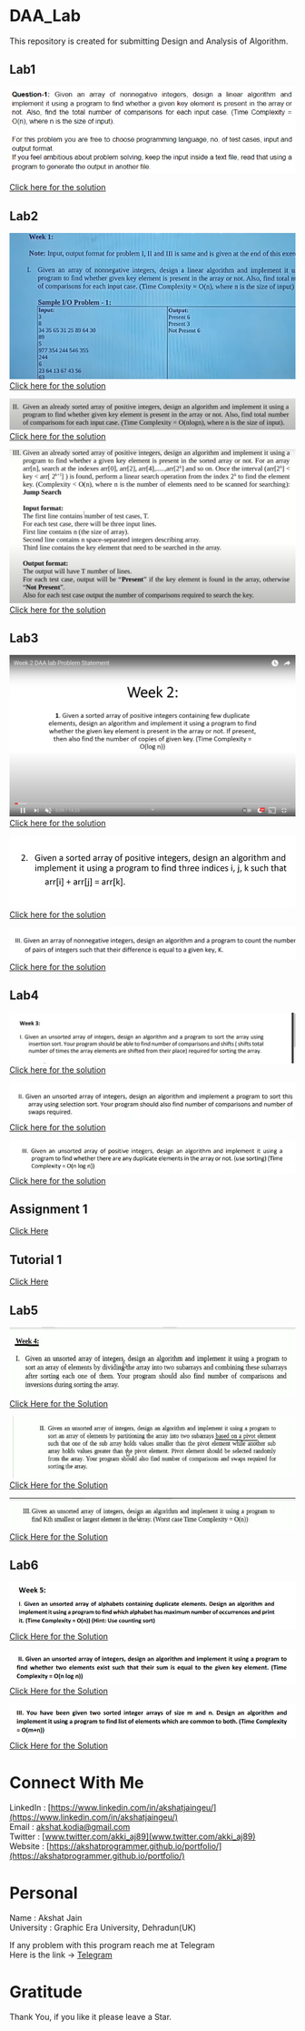 # DAA_Lab
This repository is created for submitting Design and Analysis of Algorithm.

## Lab1
![image](https://github.com/akshatprogrammer/DAA_Lab/blob/main/images/lab1.png)</br>

[Click here for the solution](https://github.com/akshatprogrammer/DAA_Lab/tree/main/Week0)</br>

## Lab2
![image](https://github.com/akshatprogrammer/DAA_Lab/blob/main/images/lab2_Q1.png)</br>
[Click here for the solution](https://github.com/akshatprogrammer/DAA_Lab/blob/main/Week1/Linear/linear.cpp)</br>

![image](https://github.com/akshatprogrammer/DAA_Lab/blob/main/images/lab2_Q2.png)</br>
[Click here for the solution](https://github.com/akshatprogrammer/DAA_Lab/blob/main/Week1/Binary/binary.cpp)</br>

![image](https://github.com/akshatprogrammer/DAA_Lab/blob/main/images/lab2_Q3.png)</br>
[Click here for the solution](https://github.com/akshatprogrammer/DAA_Lab/blob/main/Week1/Jump/jump.cpp)</br>

## Lab3
![image](https://github.com/akshatprogrammer/DAA_Lab/blob/main/images/Lab3_Q1.png)</br>
[Click here for the solution](https://github.com/akshatprogrammer/DAA_Lab/blob/main/Week2/Que1/Que1.cpp)</br>

![image](https://github.com/akshatprogrammer/DAA_Lab/blob/main/images/Lab3_Q2.png)</br>
[Click here for the solution](https://github.com/akshatprogrammer/DAA_Lab/blob/main/Week2/Que2/Que2.cpp)</br>

![image](https://github.com/akshatprogrammer/DAA_Lab/blob/main/images/Lab3_Q3.png)</br>
[Click here for the solution](https://github.com/akshatprogrammer/DAA_Lab/blob/main/Week2/Que3/Que3.cpp)</br>

## Lab4
![image](https://github.com/akshatprogrammer/DAA_Lab/blob/main/images/Lab4_Q1.png)</br>
[Click here for the solution](https://github.com/akshatprogrammer/DAA_Lab/blob/main/Week3/Que1/Insertion.cpp)</br>

![image](https://github.com/akshatprogrammer/DAA_Lab/blob/main/images/Lab4_Q2.png)</br>
[Click here for the solution](https://github.com/akshatprogrammer/DAA_Lab/blob/main/Week3/Que2/Selection.cpp)</br>

![image](https://github.com/akshatprogrammer/DAA_Lab/blob/main/images/Lab4_Q3.png)</br>
[Click here for the solution](https://github.com/akshatprogrammer/DAA_Lab/blob/main/Week3/Que3/Quick.cpp)</br>

## Assignment 1
[Click Here](https://github.com/akshatprogrammer/DAA_Lab/blob/main/Assignments/Assignment1.pdf)</br>

## Tutorial 1
[Click Here](https://github.com/akshatprogrammer/DAA_Lab/blob/main/Tutorials/Tutorial1.pdf)</br>

## Lab5
![image](https://github.com/akshatprogrammer/DAA_Lab/blob/main/images/Lab5_Q1.png)</br>
[Click Here for the Solution](https://github.com/akshatprogrammer/DAA_Lab/blob/main/Week4/Que1/Que1.cpp)</br>

![image](https://github.com/akshatprogrammer/DAA_Lab/blob/main/images/Lab5_Q2.png)</br>
[Click Here for the Solution](https://github.com/akshatprogrammer/DAA_Lab/blob/main/Week4/Que2/Que2.cpp)</br>

![image](https://github.com/akshatprogrammer/DAA_Lab/blob/main/images/Lab5_Q3.png)</br>
[Click Here for the Solution](https://github.com/akshatprogrammer/DAA_Lab/blob/main/Week4/Que3/Que3.cpp)</br>

## Lab6
![image](https://github.com/akshatprogrammer/DAA_Lab/blob/main/images/Lab6_Q1.png)</br>
[Click Here for the Solution](https://github.com/akshatprogrammer/DAA_Lab/blob/main/Week5/Que1/Que1.cpp)</br>

![image](https://github.com/akshatprogrammer/DAA_Lab/blob/main/images/Lab6_Q2.png)</br>
[Click Here for the Solution](https://github.com/akshatprogrammer/DAA_Lab/blob/main/Week5/Que2/Que2.cpp)</br>

![image](https://github.com/akshatprogrammer/DAA_Lab/blob/main/images/Lab6_Q3.png)</br>
[Click Here for the Solution](https://github.com/akshatprogrammer/DAA_Lab/blob/main/Week5/Que3/Que3.cpp)</br>

# Connect With Me
LinkedIn : [https://www.linkedin.com/in/akshatjaingeu/](https://www.linkedin.com/in/akshatjaingeu/)<br/>
Email : [akshat.kodia@gmail.com ](akshat.kodia@gmail.com)<br/>
Twitter : [www.twitter.com/akki_aj89](www.twitter.com/akki_aj89)<br/>
Website : [https://akshatprogrammer.github.io/portfolio/](https://akshatprogrammer.github.io/portfolio/)

# Personal
Name : Akshat Jain<br/>
University : Graphic Era University, Dehradun(UK)

If any problem with this program reach me at Telegram<br/>
Here is the link -> [Telegram](https://t.me/akki_aj89)

# Gratitude
Thank You, if you like it please leave a Star.

